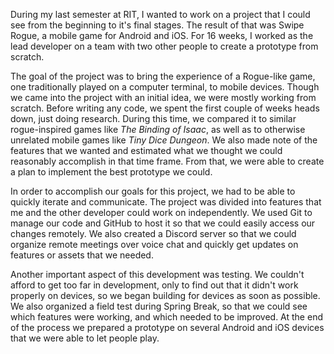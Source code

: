 During my last semester at RIT, I wanted to work on a project that I could see from the beginning to it's final stages. The result of that was Swipe Rogue, a mobile game for Android and iOS. For 16 weeks, I worked as the lead developer on a team with two other people to create a prototype from scratch.

The goal of the project was to bring the experience of a Rogue-like game, one traditionally played on a computer terminal, to mobile devices. Though we came into the project with an initial idea, we were mostly working from scratch. Before writing any code, we spent the first couple of weeks heads down, just doing research. During this time, we compared it to similar rogue-inspired games like *The Binding of Isaac*, as well as to otherwise unrelated mobile games like *Tiny Dice Dungeon*. We also made note of the features that we wanted and estimated what we thought we could reasonably accomplish in that time frame. From that, we were able to create a plan to implement the best prototype we could.

In order to accomplish our goals for this project, we had to be able to quickly iterate and communicate. The project was divided into features that me and the other developer could work on independently. We used Git to manage our code and GitHub to host it so that we could easily access our changes remotely. We also created a Discord server so that we could organize remote meetings over voice chat and quickly get updates on features or assets that we needed.

Another important aspect of this development was testing. We couldn't afford to get too far in development, only to find out that it didn't work properly on devices, so we began building for devices as soon as possible. We also organized a field test during Spring Break, so that we could see which features were working, and which needed to be improved. At the end of the process we prepared a prototype on several Android and iOS devices that we were able to let people play.

